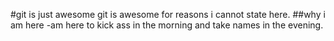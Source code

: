 #git is just awesome 
git is awesome for reasons i cannot state here.
##why i am here 
-am here to kick ass in the morning and take names in the evening.
